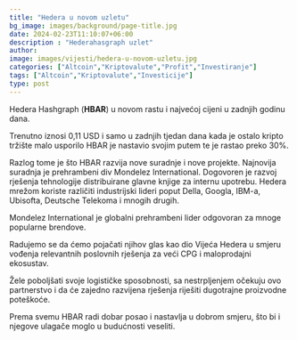 ```yaml
---
title: "Hedera u novom uzletu"
bg_image: images/background/page-title.jpg
date: 2024-02-23T11:10:07+06:00
description : "Hederahasgraph uzlet"
author: 
image: images/vijesti/hedera-u-novom-uzletu.jpg
categories: ["Altcoin","Kriptovalute","Profit","Investiranje"]
tags: ["Altcoin","Kriptovalute","Investicije"]
type: post
---
```


Hedera Hashgraph (**HBAR**) u novom rastu i najvećoj cijeni u zadnjih godinu dana.

Trenutno iznosi 0,11 USD i samo u zadnjih tjedan dana kada je ostalo kripto tržište malo usporilo HBAR je nastavio svojim putem te je rastao preko 30%.

Razlog tome je što HBAR razvija nove suradnje i nove projekte. Najnovija suradnja je prehrambeni div Mondelez International. Dogovoren je razvoj rješenja tehnologije distribuirane glavne knjige za internu upotrebu.
Hedera mrežom koriste različiti industrijski lideri poput Della, Googla, IBM-a, Ubisofta, Deutsche Telekoma i mnogih drugih.

Mondelez International je globalni prehrambeni lider odgovoran za mnoge popularne brendove.

Radujemo se da ćemo pojačati njihov glas kao dio Vijeća Hedera u smjeru vođenja relevantnih poslovnih rješenja za veći CPG i maloprodajni ekosustav.

Žele poboljšati svoje logističke sposobnosti, sa nestrpljenjem očekuju ovo partnerstvo i da će zajedno razvijena rješenja riješiti dugotrajne proizvodne poteškoće.

Prema svemu HBAR radi dobar posao i nastavlja u dobrom smjeru, što bi i njegove ulagače moglo u budućnosti veseliti.


